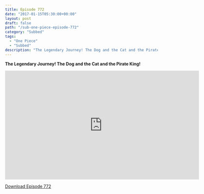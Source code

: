```yaml
---
title: Episode 772
date: "2017-01-15T05:30:00+00:00"
layout: post
draft: false
path: "/sub-one-piece-episode-772"
category: "Subbed"
tags:
  - "One Piece"
  - "Subbed"
description: "The Legendary Journey! The Dog and the Cat and the Pirate King!"
---
```


**The Legendary Journey! The Dog and the Cat and the Pirate King!**

<iframe width="640" height="360" src="https://www.rapidvideo.com/e/G6FRPGV7RP" frameborder="0" marginwidth=0 marginheight=0 scrolling=no allowfullscreen></iframe>

<a href="http://ouo.io/qs/eCodkFEQ?s=https://rapidvid.to/d/https://www.rapidvideo.com/e/G6FRPGV7RP">Download Episode 772</a>
